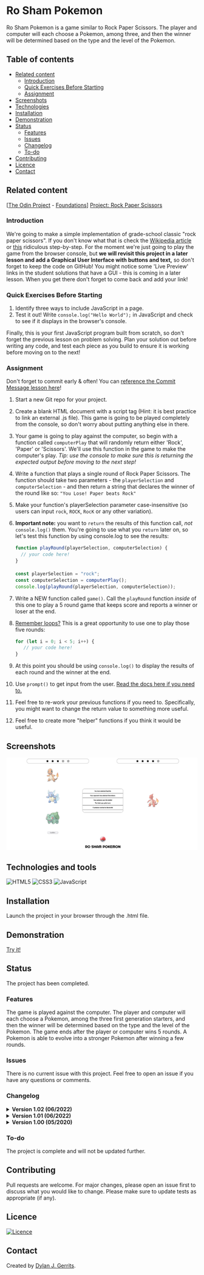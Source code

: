 # Ro Sham Pokemon

Ro Sham Pokemon is a game similar to Rock Paper Scissors. The player and computer will each choose a Pokemon, among three, and then the winner will be determined based on the type and the level of the Pokemon.

## Table of contents
- [Related content](#related-content)
  - [Introduction](#introduction)
  - [Quick Exercises Before Starting](#quick-exercises-before-starting)
  - [Assignment](#assignment)
- [Screenshots](#screenshots)
- [Technologies](#technologies-and-tools)
- [Installation](#installation)
- [Demonstration](#demonstration)
- [Status](#status)
    - [Features](#features)
    - [Issues](#issues)
    - [Changelog](#changelog)
    - [To-do](#to-do)
- [Contributing](#contributing)
- [Licence](#licence)
- [Contact](#contact)

## Related content
[[The Odin Project](https://www.theodinproject.com) - [Foundations](https://www.theodinproject.com/paths/foundations/courses/foundations)] [Project: Rock Paper Scissors ](https://www.theodinproject.com/lessons/foundations-rock-paper-scissors)

### Introduction

We're going to make a simple implementation of grade-school classic "rock paper scissors". If you don't know what that is check the [Wikipedia article](https://en.wikipedia.org/wiki/Rock%E2%80%93paper%E2%80%93scissors) or [this](https://www.wikihow.com/Play-Rock,-Paper,-Scissors) ridiculous step-by-step. For the moment we're just going to play the game from the browser console, but __we will revisit this project in a later lesson and add a Graphical User Interface with buttons and text,__ so don't forget to keep the code on GitHub! You might notice some 'Live Preview' links in the student solutions that have a GUI - this is coming in a later lesson. When you get there don't forget to come back and add your link!

### Quick Exercises Before Starting

1. Identify three ways to include JavaScript in a page.
2. Test it out! Write `console.log("Hello World");` in JavaScript and check to see if it displays in the browser's console.

Finally, this is your first JavaScript program built from scratch, so don't forget the previous lesson on problem solving. Plan your solution out before writing any code, and test each piece as you build to ensure it is working before moving on to the next!

### Assignment

<div class="lesson-content__panel" markdown="1">

Don't forget to commit early & often! You can [reference the Commit Message lesson here](https://www.theodinproject.com/paths/foundations/courses/foundations/lessons/commit-messages)!

1. Start a new Git repo for your project.
2. Create a blank HTML document with a script tag (Hint: it is best practice to link an external .js file).  This game is going to be played completely from the console, so don't worry about putting anything else in there.
3. Your game is going to play against the computer, so begin with a function called `computerPlay` that will randomly return either 'Rock', 'Paper' or 'Scissors'.  We'll use this function in the game to make the computer's play. *Tip: use the console to make sure this is returning the expected output before moving to the next step!*
4. Write a function that plays a single round of Rock Paper Scissors.  The function should take two parameters - the `playerSelection` and `computerSelection` - and then return a string that declares the winner of the round like so: `"You Lose! Paper beats Rock"`
  1. Make your function's playerSelection parameter case-insensitive (so users can input `rock`, `ROCK`, `RocK` or any other variation).

5. **Important note:** you want to `return` the results of this function call, _not_ `console.log()` them. You're going to use what you `return` later on, so let's test this function by using console.log to see the results:

   ~~~javascript
   function playRound(playerSelection, computerSelection) {
     // your code here!
   }

   const playerSelection = "rock";
   const computerSelection = computerPlay();
   console.log(playRound(playerSelection, computerSelection));
   ~~~

6. Write a NEW function called `game()`. Call the `playRound` function _inside_ of this one to play a 5 round game that keeps score and reports a winner or loser at the end.
  1. [Remember loops?](https://www.theodinproject.com/lessons/foundations-problem-solving#solving-fizz-buzz) This is a great opportunity to use one to play those five rounds:

     ~~~javascript
     for (let i = 0; i < 5; i++) {
        // your code here!
     }
     ~~~

  1. At this point you should be using `console.log()` to display the results of each round and the winner at the end.
  1. Use `prompt()` to get input from the user. [Read the docs here if you need to.](https://developer.mozilla.org/en-US/docs/Web/API/Window/prompt)
  1. Feel free to re-work your previous functions if you need to. Specifically, you might want to change the return value to something more useful.
  1. Feel free to create more "helper" functions if you think it would be useful.

</div>

## Screenshots
![Screenshot](screenshot.png)

## Technologies and tools
![HTML5](https://img.shields.io/badge/html5-%23E34F26.svg?style=for-the-badge&logo=html5&logoColor=white)
![CSS3](https://img.shields.io/badge/css3-%231572B6.svg?style=for-the-badge&logo=css3&logoColor=white)
![JavaScript](https://img.shields.io/badge/javascript-%23323330.svg?style=for-the-badge&logo=javascript&logoColor=%23F7DF1E)

## Installation
Launch the project in your browser through the .html file.

## Demonstration
[Try it!](https://dyrits.github.io/RO-SHAM-POKEMON/)

## Status
The project has been completed.

### Features
The game is played against the computer. The player and computer will each choose a Pokemon, among the three first generation starters, and then the winner will be determined based on the type and the level of the Pokemon. The game ends after the player or computer wins 5 rounds. A Pokemon is able to evolve into a stronger Pokemon after winning a few rounds.

### Issues
There is no current issue with this project.
Feel free to open an issue if you have any questions or comments.

### Changelog
<details markdown="block">
<summary><strong>Version 1.02 (06/2022)</strong></summary>
The images have been updated using local files.
</details>
<details markdown="block">
<summary><strong>Version 1.01 (06/2022)</strong></summary>
The images have been updated.
The name of the project has been changed to Ro Sham Pokemon.
The README has been updated.
</details>
<details markdown="block">
<summary><strong>Version 1.00 (05/2020)</strong></summary>
The first version of the project has been released.
</details>

### To-do
The project is complete and will not be updated further.

## Contributing
Pull requests are welcome. For major changes, please open an issue first to discuss what you would like to change.
Please make sure to update tests as appropriate (if any).

## Licence
[![Licence](https://img.shields.io/github/license/Ileriayo/markdown-badges?style=for-the-badge)](./LICENSE)

## Contact
Created by [Dylan J. Gerrits](https://github.com/Dyrits).

